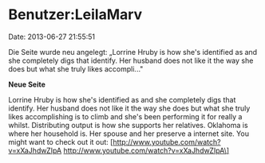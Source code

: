 Benutzer:LeilaMarv
==================

Date: 2013-06-27 21:55:51

Die Seite wurde neu angelegt: „Lorrine Hruby is how she\'s identified as
and she completely digs that identify. Her husband does not like it the
way she does but what she truly likes accompli..."

**Neue Seite**

<div>

Lorrine Hruby is how she\'s identified as and she completely digs that
identify. Her husband does not like it the way she does but what she
truly likes accomplishing is to climb and she\'s been performing it for
really a whilst. Distributing output is how she supports her relatives.
Oklahoma is where her household is. Her spouse and her preserve a
internet site. You might want to check out it out:
\[http://www.youtube.com/watch?v=xXaJhdwZIpA
http://www.youtube.com/watch?v=xXaJhdwZIpA\]

</div>
